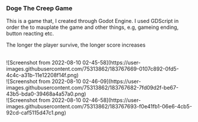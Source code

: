 <h3>Doge The Creep Game</h3>
<p>This is a game that, I created through Godot Engine. I used GDScript in order the to mauplate the game and other things, e.g, gameing ending, button reacting etc.</p>

<p>The longer the player survive, the longer score increases</p>
<br>
![Screenshot from 2022-08-10 02-45-58](https://user-images.githubusercontent.com/75313862/183767669-0107c892-0fd5-4c4c-a31b-11e12208f14f.png)
<br>
![Screenshot from 2022-08-10 02-46-09](https://user-images.githubusercontent.com/75313862/183767682-7fd09d2f-be67-43b5-bda0-39468a4a57a0.png)
<br>
![Screenshot from 2022-08-10 02-46-58](https://user-images.githubusercontent.com/75313862/183767693-f0e41fb1-06e6-4cb5-92cd-caf5115d47c1.png)
